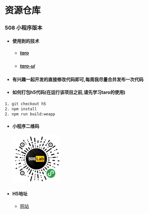 ﻿# 资源仓库
### 508 小程序版本

- #### 使用到的技术
    - ##### [taro](https://nervjs.github.io/taro/docs/README.html)
    - ##### [taro-ui](https://taro-ui.aotu.io/#/docs/introduction)

- #### 有兴趣一起开发的直接修改代码即可,每周我尽量合并发布一次代码

- #### 如何打包h5代码(在运行该项目之前,请先学习taro的使用)
```
1. git checkout h5
2. npm install 
2. npm run build:weapp
```

- #### 小程序二维码
    <img src="./doc/qycode.jpg" width="150px" height="150px">
- #### H5地址
    - [网站](https://www.dongkji.com/wxprogram)

